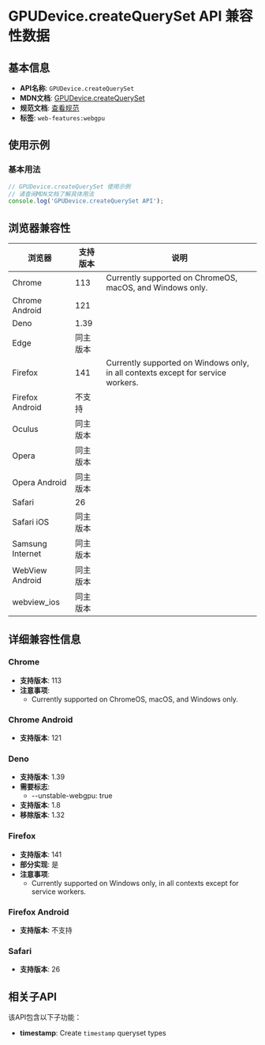 # GPUDevice.createQuerySet API 兼容性数据

## 基本信息

- **API名称**: `GPUDevice.createQuerySet`
- **MDN文档**: [GPUDevice.createQuerySet](https://developer.mozilla.org/docs/Web/API/GPUDevice/createQuerySet)
- **规范文档**: [查看规范](https://gpuweb.github.io/gpuweb/#dom-gpudevice-createqueryset)
- **标签**: `web-features:webgpu`

## 使用示例

### 基本用法

```javascript
// GPUDevice.createQuerySet 使用示例
// 请查阅MDN文档了解具体用法
console.log('GPUDevice.createQuerySet API');
```

## 浏览器兼容性

| 浏览器 | 支持版本 | 说明 |
|--------|----------|------|
| Chrome | 113 | Currently supported on ChromeOS, macOS, and Windows only. |
| Chrome Android | 121 |  |
| Deno | 1.39 |  |
| Edge | 同主版本 |  |
| Firefox | 141 | Currently supported on Windows only, in all contexts except for service workers. |
| Firefox Android | 不支持 |  |
| Oculus | 同主版本 |  |
| Opera | 同主版本 |  |
| Opera Android | 同主版本 |  |
| Safari | 26 |  |
| Safari iOS | 同主版本 |  |
| Samsung Internet | 同主版本 |  |
| WebView Android | 同主版本 |  |
| webview_ios | 同主版本 |  |

## 详细兼容性信息

### Chrome

- **支持版本**: 113
- **注意事项**:
  - Currently supported on ChromeOS, macOS, and Windows only.

### Chrome Android

- **支持版本**: 121

### Deno

- **支持版本**: 1.39
- **需要标志**: 
  - --unstable-webgpu: true
- **支持版本**: 1.8
- **移除版本**: 1.32

### Firefox

- **支持版本**: 141
- **部分实现**: 是
- **注意事项**:
  - Currently supported on Windows only, in all contexts except for service workers.

### Firefox Android

- **支持版本**: 不支持

### Safari

- **支持版本**: 26

## 相关子API

该API包含以下子功能：

- **timestamp**: Create `timestamp` queryset types

